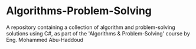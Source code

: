 # Algorithms-Problem-Solving
A repository containing a collection of algorithm and problem-solving solutions using C#, as part of the 'Algorithms &amp; Problem-Solving' course by Eng. Mohammed Abu-Haddoud
